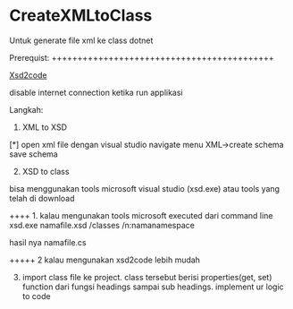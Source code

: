 # CreateXMLtoClass
 
Untuk generate file xml ke class dotnet

Prerequist:
+++++++++++++++++++++++++++++++++++++++++++


[Xsd2code](https://www.4shared.com/archive/BjEtNPV0ba/xsd2code_full.html) 

disable internet connection ketika run applikasi

Langkah:
1. XML to XSD

[*] open xml file dengan visual studio navigate menu XML->create schema save schema 

2. XSD to class

bisa menggunakan tools microsoft visual studio (xsd.exe) atau tools yang telah di download

++++ 1. kalau mengunakan tools microsoft executed dari command line xsd.exe namafile.xsd /classes /n:namanamespace 

hasil nya namafile.cs 

+++++ 2 kalau mengunakan xsd2code lebih mudah

3. import class file ke project. class tersebut berisi properties(get, set) function dari fungsi headings sampai sub headings. implement ur logic to code


